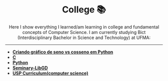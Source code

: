 <h1 align="center">
College 📚
</h1>
<p align="center">
Here I show everything I learned/am learning in college and fundamental concepts of Computer Science. I am currently studying Bict (Interdisciplinary Bachelor in Science and Technology) at UFMA:
</p>

-------

- [**Criando gráfico de seno vs cosseno em Python**](https://beatrizoliveiraa.medium.com/criando-um-gr%C3%A1fico-de-seno-vs-cosseno-em-python-ee73fc2057a8)
- [**C**](https://github.com/beatrizoliveiira/my-fullstack-journey/blob/master/src/college/c/c.md)
- [**Python**]()
- [**Seminary-LibGD**](https://github.com/beatrizoliveiira/seminary-lib-gd)
- [**USP Curriculum(computer science)**](https://uspdigital.usp.br/jupiterweb/listarGradeCurricular?codcg=55&codcur=55041&codhab=0&tipo=N)
